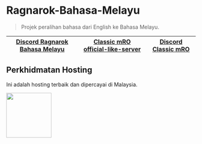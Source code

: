 # Ragnarok-Bahasa-Melayu
>Projek peralihan bahasa dari English ke Bahasa Melayu.

[Discord Ragnarok Bahasa Melayu](https://discord.gg/DnKYJCDPEM)|[Classic mRO official-like-server](https://classic.playmro.com)|[Discord Classic mRO](https://discord.gg/yk9kPCsxEg)
--------|--------|--------


## Perkhidmatan Hosting
Ini adalah hosting terbaik dan dipercayai di Malaysia.

<a href="https://billing.hostingmalaya.com/aff.php?aff=29" ><img height="120" src="http://billing.hostingmalaya.com/assets/img/logo.png" ></a > 
